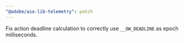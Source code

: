 ```yaml
---
"@adobe/aio-lib-telemetry": patch
---
```


Fix action deadline calculation to correctly use `__OW_DEADLINE` as epoch milliseconds.
